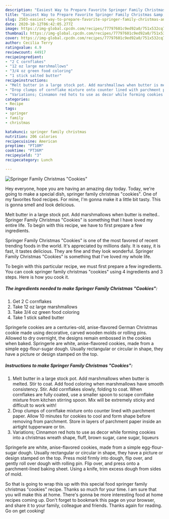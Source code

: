 ```yaml
---
description: "Easiest Way to Prepare Favorite Springer Family Christmas &amp;#34;Cookies&amp;#34;"
title: "Easiest Way to Prepare Favorite Springer Family Christmas &amp;#34;Cookies&amp;#34;"
slug: 2503-easiest-way-to-prepare-favorite-springer-family-christmas-and-34-cookies-and-34
date: 2020-10-12T06:42:05.277Z
image: https://img-global.cpcdn.com/recipes/77797601c9ed92a0/751x532cq70/springer-family-christmas-cookies-recipe-main-photo.jpg
thumbnail: https://img-global.cpcdn.com/recipes/77797601c9ed92a0/751x532cq70/springer-family-christmas-cookies-recipe-main-photo.jpg
cover: https://img-global.cpcdn.com/recipes/77797601c9ed92a0/751x532cq70/springer-family-christmas-cookies-recipe-main-photo.jpg
author: Cecilia Terry
ratingvalue: 4.9
reviewcount: 44917
recipeingredient:
- "2 C cornflakes"
- "12 oz large marshmallows"
- "3/4 oz green food coloring"
- "1 stick salted butter"
recipeinstructions:
- "Melt butter in a large stock pot. Add marshmallows when butter is melted. Stir to coat. Add food coloring when marshmallows have smooth consistency. Stir. Add cornflakes slowly, folding to coat. When cornflakes are fully coated, use a smaller spoon to scrape cornflake mixture from kitchen stirring spoon. Mix will be extremely sticky and difficult to work with!"
- "Drop clumps of cornflake mixture onto counter lined with parchment paper. Allow 10 minutes for cookies to cool and form shape before removing from parchment. Store in layers of parchment paper inside an airtight tupperware or tin."
- "Variations; Cinnamon red hots to use as decor while forming cookies into a christmas wreath shape, fluff, brown sugar, cane sugar, liqueurs"
categories:
- Recipe
tags:
- springer
- family
- christmas

katakunci: springer family christmas 
nutrition: 206 calories
recipecuisine: American
preptime: "PT10M"
cooktime: "PT36M"
recipeyield: "3"
recipecategory: Lunch

---
```



![Springer Family Christmas &#34;Cookies&#34;](https://img-global.cpcdn.com/recipes/77797601c9ed92a0/751x532cq70/springer-family-christmas-cookies-recipe-main-photo.jpg)

Hey everyone, hope you are having an amazing day today. Today, we're going to make a special dish, springer family christmas &#34;cookies&#34;. One of my favorites food recipes. For mine, I'm gonna make it a little bit tasty. This is gonna smell and look delicious.

Melt butter in a large stock pot. Add marshmallows when butter is melted.. Springer Family Christmas &#34;Cookies&#34; is something that I have loved my entire life. To begin with this recipe, we have to first prepare a few ingredients.

Springer Family Christmas &#34;Cookies&#34; is one of the most favored of recent trending foods in the world. It's appreciated by millions daily. It is easy, it is fast, it tastes delicious. They are fine and they look wonderful. Springer Family Christmas &#34;Cookies&#34; is something that I've loved my whole life.


To begin with this particular recipe, we must first prepare a few ingredients. You can cook springer family christmas &#34;cookies&#34; using 4 ingredients and 3 steps. Here is how you cook it.

<!--inarticleads1-->

##### The ingredients needed to make Springer Family Christmas &#34;Cookies&#34;:

1. Get 2 C cornflakes
1. Take 12 oz large marshmallows
1. Take 3/4 oz green food coloring
1. Take 1 stick salted butter


Springerle cookies are a centuries-old, anise-flavored German Christmas cookie made using decorative, carved wooden molds or rolling pins. Allowed to dry overnight, the designs remain embossed in the cookies when baked. Springerle are white, anise-flavored cookies, made from a simple egg-flour-sugar dough. Usually rectangular or circular in shape, they have a picture or design stamped on the top. 

<!--inarticleads2-->

##### Instructions to make Springer Family Christmas &#34;Cookies&#34;:

1. Melt butter in a large stock pot. Add marshmallows when butter is melted. Stir to coat. Add food coloring when marshmallows have smooth consistency. Stir. Add cornflakes slowly, folding to coat. When cornflakes are fully coated, use a smaller spoon to scrape cornflake mixture from kitchen stirring spoon. Mix will be extremely sticky and difficult to work with!
1. Drop clumps of cornflake mixture onto counter lined with parchment paper. Allow 10 minutes for cookies to cool and form shape before removing from parchment. Store in layers of parchment paper inside an airtight tupperware or tin.
1. Variations; Cinnamon red hots to use as decor while forming cookies into a christmas wreath shape, fluff, brown sugar, cane sugar, liqueurs


Springerle are white, anise-flavored cookies, made from a simple egg-flour-sugar dough. Usually rectangular or circular in shape, they have a picture or design stamped on the top. Press mold firmly into dough, flip over, and gently roll over dough with rolling pin. Flip over, and press onto a parchment-lined baking sheet. Using a knife, trim excess dough from sides of mold. 

So that is going to wrap this up with this special food springer family christmas &#34;cookies&#34; recipe. Thanks so much for your time. I am sure that you will make this at home. There's gonna be more interesting food at home recipes coming up. Don't forget to bookmark this page on your browser, and share it to your family, colleague and friends. Thanks again for reading. Go on get cooking!
